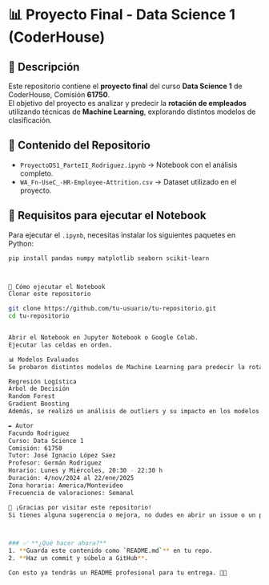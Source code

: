 # 📊 Proyecto Final - Data Science 1 (CoderHouse)  

## 📌 Descripción  
Este repositorio contiene el **proyecto final** del curso **Data Science 1** de CoderHouse, Comisión **61750**.  
El objetivo del proyecto es analizar y predecir la **rotación de empleados** utilizando técnicas de **Machine Learning**, explorando distintos modelos de clasificación.  

## 📂 Contenido del Repositorio  
- `ProyectoDS1_ParteII_Rodriguez.ipynb` → Notebook con el análisis completo.  
- `WA_Fn-UseC_-HR-Employee-Attrition.csv` → Dataset utilizado en el proyecto.  

## 🚀 Requisitos para ejecutar el Notebook  
Para ejecutar el `.ipynb`, necesitas instalar los siguientes paquetes en Python:  

```bash
pip install pandas numpy matplotlib seaborn scikit-learn



📌 Cómo ejecutar el Notebook
Clonar este repositorio

git clone https://github.com/tu-usuario/tu-repositorio.git
cd tu-repositorio


Abrir el Notebook en Jupyter Notebook o Google Colab.
Ejecutar las celdas en orden.

📊 Modelos Evaluados
Se probaron distintos modelos de Machine Learning para predecir la rotación de empleados (Attrition):

Regresión Logística
Árbol de Decisión
Random Forest
Gradient Boosting
Además, se realizó un análisis de outliers y su impacto en los modelos.

✒️ Autor
Facundo Rodriguez
Curso: Data Science 1
Comisión: 61750
Tutor: José Ignacio López Saez
Profesor: Germán Rodriguez
Horario: Lunes y Miércoles, 20:30 - 22:30 h
Duración: 4/nov/2024 al 22/ene/2025
Zona horaria: America/Montevideo
Frecuencia de valoraciones: Semanal

🚀 ¡Gracias por visitar este repositorio!
Si tienes alguna sugerencia o mejora, no dudes en abrir un issue o un pull request.



### ✅ **¿Qué hacer ahora?**
1. **Guarda este contenido como `README.md`** en tu repo.  
2. **Haz un commit y súbelo a GitHub**.  

Con esto ya tendrás un README profesional para tu entrega. 🚀🔥






